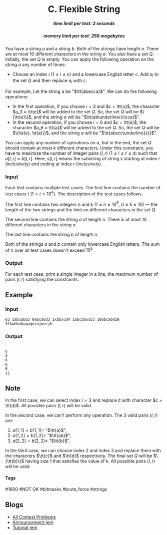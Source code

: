 <h1 style='text-align: center;'> C. Flexible String</h1>

<h5 style='text-align: center;'>time limit per test: 2 seconds</h5>
<h5 style='text-align: center;'>memory limit per test: 256 megabytes</h5>

You have a string $a$ and a string $b$. Both of the strings have length $n$. There are at most $10$ different characters in the string $a$. You also have a set $Q$. Initially, the set $Q$ is empty. You can apply the following operation on the string $a$ any number of times:

* Choose an index $i$ ($1\leq i \leq n$) and a lowercase English letter $c$. Add $a_i$ to the set $Q$ and then replace $a_i$ with $c$.

For example, Let the string $a$ be "$\tt{abecca}$". We can do the following operations: 

* In the first operation, if you choose $i = 3$ and $c = \tt{x}$, the character $a_3 = \tt{e}$ will be added to the set $Q$. So, the set $Q$ will be $\{\tt{e}\}$, and the string $a$ will be "$\tt{ab\underline{x}cca}$".
* In the second operation, if you choose $i = 6$ and $c = \tt{s}$, the character $a_6 = \tt{a}$ will be added to the set $Q$. So, the set $Q$ will be $\{\tt{e}, \tt{a}\}$, and the string $a$ will be "$\tt{abxcc\underline{s}}$".

You can apply any number of operations on $a$, but in the end, the set $Q$ should contain at most $k$ different characters. Under this constraint, you have to maximize the number of integer pairs $(l, r)$ ($1\leq l\leq r \leq n$) such that $a[l,r] = b[l,r]$. Here, $s[l,r]$ means the substring of string $s$ starting at index $l$ (inclusively) and ending at index $r$ (inclusively).

### Input

Each test contains multiple test cases. The first line contains the number of test cases $t$ ($1 \le t \le 10^4$). The description of the test cases follows.

The first line contains two integers $n$ and $k$ ($1\leq n \leq 10^5$, $0\leq k\leq 10$) — the length of the two strings and the limit on different characters in the set $Q$. 

The second line contains the string $a$ of length $n$. There is at most $10$ different characters in the string $a$.

The last line contains the string $b$ of length $n$. 

Both of the strings $a$ and $b$ contain only lowercase English letters. The sum of $n$ over all test cases doesn't exceed $10^5$.

### Output

For each test case, print a single integer in a line, the maximum number of pairs $(l, r)$ satisfying the constraints.

## Example

### Input


```text
63 1abcabd3 0abcabd3 1xbbxcd4 1abcdaxcb3 10abcabd10 3lkwhbahuqaqoiujoncjb
```
### Output

```text

6
3
6
6
6
11

```
## Note

In the first case, we can select index $i = 3$ and replace it with character $c = \tt{d}$. All possible pairs $(l,r)$ will be valid.

In the second case, we can't perform any operation. The $3$ valid pairs $(l,r)$ are: 

1. $a[1,1] = b[1,1] =$ "$\tt{a}$",
2. $a[1,2] = b[1,2] =$ "$\tt{ab}$",
3. $a[2,2] = b[2,2] =$ "$\tt{b}$".

In the third case, we can choose index $2$ and index $3$ and replace them with the characters $\tt{c}$ and $\tt{d}$ respectively. The final set $Q$ will be $\{\tt{b}\}$ having size $1$ that satisfies the value of $k$. All possible pairs $(l,r)$ will be valid.



#### Tags 

#1600 #NOT OK #bitmasks #brute_force #strings 

## Blogs
- [All Contest Problems](../Codeforces_Round_848_(Div._2).md)
- [Announcement (en)](../blogs/Announcement_(en).md)
- [Tutorial (en)](../blogs/Tutorial_(en).md)
